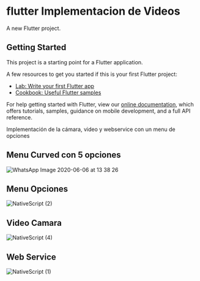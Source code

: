 # flutter Implementacion de Videos

A new Flutter project.

## Getting Started

This project is a starting point for a Flutter application.

A few resources to get you started if this is your first Flutter project:

- [Lab: Write your first Flutter app](https://flutter.dev/docs/get-started/codelab)
- [Cookbook: Useful Flutter samples](https://flutter.dev/docs/cookbook)

For help getting started with Flutter, view our
[online documentation](https://flutter.dev/docs), which offers tutorials,
samples, guidance on mobile development, and a full API reference.

Implementación de la cámara, video y webservice con un menu de opciones

## Menu Curved con 5 opciones

![WhatsApp Image 2020-06-06 at 13 38 26](https://user-images.githubusercontent.com/55968997/83952056-ada31f00-a7fb-11ea-8b7d-48435ed7cfee.jpeg)

## Menu Opciones
![NativeScript (2)](https://user-images.githubusercontent.com/55968997/82125692-48fd2300-976d-11ea-9f00-d93e734a693c.jpeg)

## Video Camara
![NativeScript (4)](https://user-images.githubusercontent.com/55968997/82125742-bc9f3000-976d-11ea-8d74-6ed771eb8d76.jpeg)



## Web Service
![NativeScript (1)](https://user-images.githubusercontent.com/55968997/82125770-d476b400-976d-11ea-94bf-5184a00c0193.jpeg)
